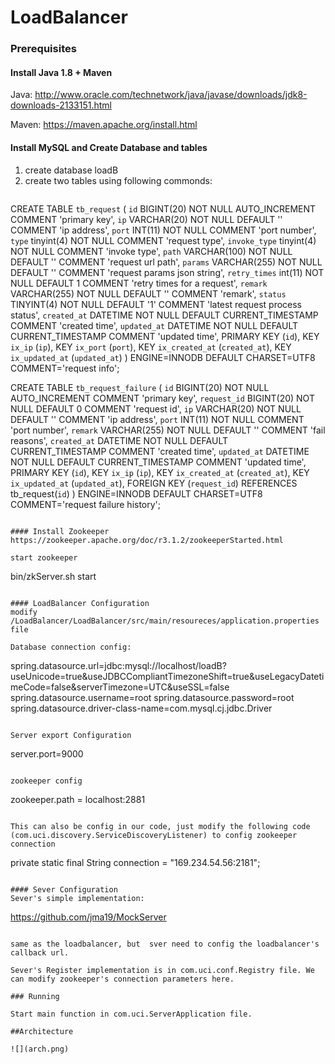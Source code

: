 # LoadBalancer

### Prerequisites

#### Install Java 1.8  + Maven 
Java: http://www.oracle.com/technetwork/java/javase/downloads/jdk8-downloads-2133151.html

Maven: https://maven.apache.org/install.html

#### Install MySQL and Create Database and tables
 1. create database loadB
 2. create two tables using following commonds:
 ~~~
 
~~~
CREATE TABLE `tb_request` (
    `id` BIGINT(20) NOT NULL AUTO_INCREMENT COMMENT 'primary key',
    `ip` VARCHAR(20) NOT NULL DEFAULT '' COMMENT 'ip address',
    `port` INT(11) NOT NULL  COMMENT 'port number',
    `type` tinyint(4) NOT NULL  COMMENT 'request type',
    `invoke_type` tinyint(4) NOT NULL  COMMENT 'invoke type',
    `path` VARCHAR(100) NOT NULL DEFAULT '' COMMENT 'request url path',
    `params` VARCHAR(255) NOT NULL DEFAULT '' COMMENT 'request params json string',
    `retry_times` int(11) NOT NULL DEFAULT 1 COMMENT 'retry times for a request',
    `remark` VARCHAR(255) NOT NULL DEFAULT '' COMMENT 'remark',
    `status` TINYINT(4) NOT NULL DEFAULT '1' COMMENT 'latest request process status',
    `created_at` DATETIME NOT NULL DEFAULT CURRENT_TIMESTAMP COMMENT 'created time',
    `updated_at` DATETIME NOT NULL DEFAULT CURRENT_TIMESTAMP COMMENT 'updated time',
    PRIMARY KEY (`id`),
    KEY `ix_ip` (`ip`),
    KEY `ix_port` (`port`),
    KEY `ix_created_at` (`created_at`),
    KEY `ix_updated_at` (`updated_at`)
)  ENGINE=INNODB DEFAULT CHARSET=UTF8 COMMENT='request info';

CREATE TABLE `tb_request_failure` (
    `id` BIGINT(20) NOT NULL AUTO_INCREMENT COMMENT 'primary key',
    `request_id` BIGINT(20) NOT NULL DEFAULT 0  COMMENT 'request id',
	`ip` VARCHAR(20) NOT NULL DEFAULT '' COMMENT 'ip address',
    `port` INT(11) NOT NULL  COMMENT 'port number',
    `remark` VARCHAR(255) NOT NULL DEFAULT '' COMMENT 'fail reasons',
    `created_at` DATETIME NOT NULL DEFAULT CURRENT_TIMESTAMP COMMENT 'created time',
    `updated_at` DATETIME NOT NULL DEFAULT CURRENT_TIMESTAMP COMMENT 'updated time',
    PRIMARY KEY (`id`),
    KEY `ix_ip` (`ip`),
    KEY `ix_created_at` (`created_at`),
    KEY `ix_updated_at` (`updated_at`),
	FOREIGN KEY (`request_id`) REFERENCES tb_request(`id`)
)  ENGINE=INNODB DEFAULT CHARSET=UTF8 COMMENT='request failure history';

~~~

#### Install Zookeeper
https://zookeeper.apache.org/doc/r3.1.2/zookeeperStarted.html

start zookeeper
~~~
bin/zkServer.sh start
~~~

#### LoadBalancer Configuration 
modify /LoadBalancer/LoadBalancer/src/main/resoureces/application.properties file

Database connection config:

~~~
spring.datasource.url=jdbc:mysql://localhost/loadB?useUnicode=true&useJDBCCompliantTimezoneShift=true&useLegacyDatetimeCode=false&serverTimezone=UTC&useSSL=false
spring.datasource.username=root
spring.datasource.password=root
spring.datasource.driver-class-name=com.mysql.cj.jdbc.Driver
~~~

Server export Configuration 

~~~
server.port=9000
~~~

zookeeper config

~~~
zookeeper.path = localhost:2881
~~~

This can also be config in our code, just modify the following code (com.uci.discovery.ServiceDiscoveryListener) to config zookeeper connection

~~~
private static final String connection = "169.234.54.56:2181";
~~~

#### Sever Configuration
Sever's simple implementation:

~~~
https://github.com/jma19/MockServer
~~~

same as the loadbalancer, but  sver need to config the loadbalancer's callback url. 

Sever's Register implementation is in com.uci.conf.Registry file. We can modify zookeeper's connection parameters here.

### Running

Start main function in com.uci.ServerApplication file.

##Architecture

![](arch.png)



